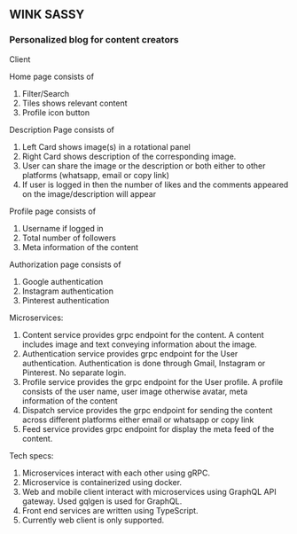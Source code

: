 ## WINK SASSY

### Personalized blog for content creators

Client

Home page consists of

1. Filter/Search
2. Tiles shows relevant content
3. Profile icon button

Description Page consists of
1. Left Card shows image(s) in a rotational panel
2. Right Card shows description of the corresponding image.
3. User can share the image or the description or both either to other platforms (whatsapp, email or copy link)
4. If user is logged in then the number of likes and the comments appeared on the image/description will appear

Profile page consists of
1. Username if logged in
2. Total number of followers
3. Meta information of the content

Authorization page consists of
1. Google authentication
2. Instagram authentication
3. Pinterest authentication


Microservices:
1. Content service provides grpc endpoint for the content. A content includes image and text conveying information about the image.
2. Authentication service provides grpc endpoint for the User authentication. Authentication is done through Gmail, Instagram or Pinterest. No separate login.
3. Profile service provides the grpc endpoint for the User profile.
A profile consists of the user name, user image otherwise avatar, meta information of the content
4. Dispatch service provides the grpc endpoint for sending the content across different platforms either email or whatsapp or copy link
5. Feed service provides grpc endpoint for display the meta feed of the content.

Tech specs:

1. Microservices interact with each other using gRPC.
2. Microservice is containerized using docker.
3. Web and mobile client interact with microservices using GraphQL API gateway. Used gqlgen is used for GraphQL.
4. Front end services are written using TypeScript.
5. Currently web client is only supported.
